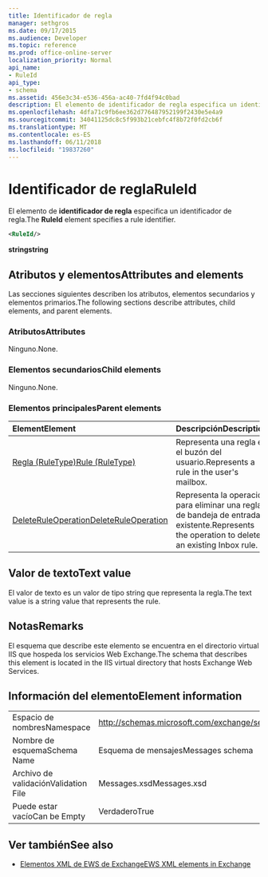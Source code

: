 ```yaml
---
title: Identificador de regla
manager: sethgros
ms.date: 09/17/2015
ms.audience: Developer
ms.topic: reference
ms.prod: office-online-server
localization_priority: Normal
api_name:
- RuleId
api_type:
- schema
ms.assetid: 456e3c34-e536-456a-ac40-7fd4f94c0bad
description: El elemento de identificador de regla especifica un identificador de regla.
ms.openlocfilehash: 4dfa71c9fb6ee362d776487952199f2430e5e4a9
ms.sourcegitcommit: 34041125dc8c5f993b21cebfc4f8b72f0fd2cb6f
ms.translationtype: MT
ms.contentlocale: es-ES
ms.lasthandoff: 06/11/2018
ms.locfileid: "19837260"
---
```

# <a name="ruleid"></a><span data-ttu-id="83772-103">Identificador de regla</span><span class="sxs-lookup"><span data-stu-id="83772-103">RuleId</span></span>

<span data-ttu-id="83772-104">El elemento de **identificador de regla** especifica un identificador de regla.</span><span class="sxs-lookup"><span data-stu-id="83772-104">The **RuleId** element specifies a rule identifier.</span></span> 
  
```XML
<RuleId/>
```

 <span data-ttu-id="83772-105">**string**</span><span class="sxs-lookup"><span data-stu-id="83772-105">**string**</span></span>
## <a name="attributes-and-elements"></a><span data-ttu-id="83772-106">Atributos y elementos</span><span class="sxs-lookup"><span data-stu-id="83772-106">Attributes and elements</span></span>

<span data-ttu-id="83772-107">Las secciones siguientes describen los atributos, elementos secundarios y elementos primarios.</span><span class="sxs-lookup"><span data-stu-id="83772-107">The following sections describe attributes, child elements, and parent elements.</span></span>
  
### <a name="attributes"></a><span data-ttu-id="83772-108">Atributos</span><span class="sxs-lookup"><span data-stu-id="83772-108">Attributes</span></span>

<span data-ttu-id="83772-109">Ninguno.</span><span class="sxs-lookup"><span data-stu-id="83772-109">None.</span></span>
  
### <a name="child-elements"></a><span data-ttu-id="83772-110">Elementos secundarios</span><span class="sxs-lookup"><span data-stu-id="83772-110">Child elements</span></span>

<span data-ttu-id="83772-111">Ninguno.</span><span class="sxs-lookup"><span data-stu-id="83772-111">None.</span></span>
  
### <a name="parent-elements"></a><span data-ttu-id="83772-112">Elementos principales</span><span class="sxs-lookup"><span data-stu-id="83772-112">Parent elements</span></span>

|<span data-ttu-id="83772-113">**Element**</span><span class="sxs-lookup"><span data-stu-id="83772-113">**Element**</span></span>|<span data-ttu-id="83772-114">**Descripción**</span><span class="sxs-lookup"><span data-stu-id="83772-114">**Description**</span></span>|
|:-----|:-----|
|[<span data-ttu-id="83772-115">Regla (RuleType)</span><span class="sxs-lookup"><span data-stu-id="83772-115">Rule (RuleType)</span></span>](rule-ruletype.md) <br/> |<span data-ttu-id="83772-116">Representa una regla en el buzón del usuario.</span><span class="sxs-lookup"><span data-stu-id="83772-116">Represents a rule in the user's mailbox.</span></span>  <br/> |
|[<span data-ttu-id="83772-117">DeleteRuleOperation</span><span class="sxs-lookup"><span data-stu-id="83772-117">DeleteRuleOperation</span></span>](deleteruleoperation.md) <br/> |<span data-ttu-id="83772-118">Representa la operación para eliminar una regla de bandeja de entrada existente.</span><span class="sxs-lookup"><span data-stu-id="83772-118">Represents the operation to delete an existing Inbox rule.</span></span>  <br/> |
   
## <a name="text-value"></a><span data-ttu-id="83772-119">Valor de texto</span><span class="sxs-lookup"><span data-stu-id="83772-119">Text value</span></span>

<span data-ttu-id="83772-120">El valor de texto es un valor de tipo string que representa la regla.</span><span class="sxs-lookup"><span data-stu-id="83772-120">The text value is a string value that represents the rule.</span></span>
  
## <a name="remarks"></a><span data-ttu-id="83772-121">Notas</span><span class="sxs-lookup"><span data-stu-id="83772-121">Remarks</span></span>

<span data-ttu-id="83772-122">El esquema que describe este elemento se encuentra en el directorio virtual IIS que hospeda los servicios Web Exchange.</span><span class="sxs-lookup"><span data-stu-id="83772-122">The schema that describes this element is located in the IIS virtual directory that hosts Exchange Web Services.</span></span>
  
## <a name="element-information"></a><span data-ttu-id="83772-123">Información del elemento</span><span class="sxs-lookup"><span data-stu-id="83772-123">Element information</span></span>

|||
|:-----|:-----|
|<span data-ttu-id="83772-124">Espacio de nombres</span><span class="sxs-lookup"><span data-stu-id="83772-124">Namespace</span></span>  <br/> |http://schemas.microsoft.com/exchange/services/2006/messages  <br/> |
|<span data-ttu-id="83772-125">Nombre de esquema</span><span class="sxs-lookup"><span data-stu-id="83772-125">Schema Name</span></span>  <br/> |<span data-ttu-id="83772-126">Esquema de mensajes</span><span class="sxs-lookup"><span data-stu-id="83772-126">Messages schema</span></span>  <br/> |
|<span data-ttu-id="83772-127">Archivo de validación</span><span class="sxs-lookup"><span data-stu-id="83772-127">Validation File</span></span>  <br/> |<span data-ttu-id="83772-128">Messages.xsd</span><span class="sxs-lookup"><span data-stu-id="83772-128">Messages.xsd</span></span>  <br/> |
|<span data-ttu-id="83772-129">Puede estar vacío</span><span class="sxs-lookup"><span data-stu-id="83772-129">Can be Empty</span></span>  <br/> |<span data-ttu-id="83772-130">Verdadero</span><span class="sxs-lookup"><span data-stu-id="83772-130">True</span></span>  <br/> |
   
## <a name="see-also"></a><span data-ttu-id="83772-131">Ver también</span><span class="sxs-lookup"><span data-stu-id="83772-131">See also</span></span>



- [<span data-ttu-id="83772-132">Elementos XML de EWS de Exchange</span><span class="sxs-lookup"><span data-stu-id="83772-132">EWS XML elements in Exchange</span></span>](ews-xml-elements-in-exchange.md)

